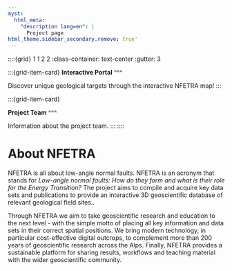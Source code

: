 ```yaml
---
myst:
  html_meta:
    "description lang=en": |
      Project page
html_theme.sidebar_secondary.remove: true'
---
```


::::{grid} 1 1 2 2
:class-container: text-center
:gutter: 3

:::{grid-item-card}
**Interactive Portal**
^^^

[<i class="fa-solid fa-map-location-dot fa-2xl"></i>](map)

Discover unique geological targets through the interactive NFETRA map!
:::

:::{grid-item-card}

**Project Team**
^^^

[<i class="fa-solid fa-people-group fa-2xl"></i>](team)

Information about the project team.
:::
::::

# About NFETRA

NFETRA is all about low-angle normal faults.
NFETRA is an acronym that stands for *Low-angle normal faults: How do they form and what is their role for the Energy Transition?*
The project aims to compile and acquire key data sets and publications to provide an interactive 3D geoscientific database of relevant geological field sites..

Through NFETRA we aim to take geoscientific research and education to the next level - with the simple motto of placing all key information and data sets in their correct spatial positions.
We bring modern technology, in particular cost-effective digital outcrops, to complement more than 200 years of geoscientific research across the Alps.
Finally, NFETRA provides a sustainable platform for sharing results, workflows and teaching material with the wider geoscientific community.